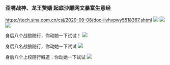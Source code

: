### 歪嘴战神、龙王赘婿 起底沙雕网文暴富生意经
https://tech.sina.com.cn/csj/2020-09-08/doc-iivhvpwy5518367.shtml
![](https://n.sinaimg.cn/tech/crawl/64/w550h314/20200908/072b-iytwscc0423777.png)
![](http://f.sinaimg.cn/tech/gif_image/749/w449h300/20200908/c8ea-iytwscc0423861.gif)
![](https://n.sinaimg.cn/tech/gif_image/621/w400h221/20200908/efae-iytwscc0424183.gif)

身后八个战狼随行，你动她一下试试！
![](https://s3.pfp.sina.net/ea/ad/7/3/75a570162bfa0fe3f6588fc6e3fd98cf.gif)

身后八名战狼随行，你动她一下试试
![](http://s3.pfp.sina.net/ea/ad/2/7/523255220c3031a6c0f58009016c2d58.jpg)

身后八个上校随行喊道：你动她一下试试
![](https://s3.pfp.sina.net/ea/ad/11/12/a483e38acdec3f3b2a13898e454c8ee8.gif)
